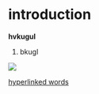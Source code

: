 # introduction

**hvkugul**

1. bkugl





![](https://user-images.githubusercontent.com/33059792/31954630-1a85e466-b8b4-11e7-8715-88cf264e1593.jpg)



[hyperlinked words](adnguyen.github.io)

